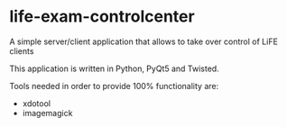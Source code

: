 # life-exam-controlcenter
A simple server/client application that allows to take over control of LiFE clients

This application is written in Python, PyQt5 and Twisted.

Tools needed in order to provide 100% functionality are:
- xdotool
- imagemagick

